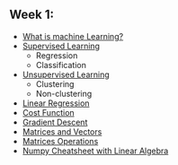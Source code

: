 ## Week 1:
* [What is machine Learning?](https://github.com/habibanalytics/Machine-Learning-Andrew-NG/blob/master/Week%201/Machine%20Learning.md)
* [Supervised Learning](https://github.com/habibanalytics/Machine-Learning-Andrew-NG/blob/master/Week%201/Supervised%20Learning.md)
  * Regression
  * Classification
* [Unsupervised Learning](https://github.com/habibanalytics/Machine-Learning-Andrew-NG/blob/master/Week%201/Unsupervised%20Learning.md)
  * Clustering
  * Non-clustering
* [Linear Regression](https://github.com/habibanalytics/Machine-Learning-Andrew-NG/blob/master/Week%201/Linear%20Regression.md)
* [Cost Function](https://github.com/habibanalytics/Machine-Learning-Andrew-NG/blob/master/Week%201/Cost%20Function.md)
* [Gradient Descent](https://github.com/habibanalytics/Machine-Learning-Andrew-NG/blob/master/Week%201/Gradient%20Descent.md)
* [Matrices and Vectors](https://github.com/habibanalytics/Machine-Learning-Andrew-NG/blob/master/Week%201/Matrices%20and%20Vectors.md)
* [Matrices Operations](https://github.com/habibanalytics/Machine-Learning-Andrew-NG/blob/master/Week%201/Matrices%20Operations.md)
* [Numpy Cheatsheet with Linear Algebra]()





